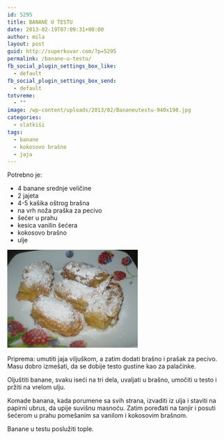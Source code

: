 ```yaml
---
id: 5295
title: BANANE U TESTU
date: 2013-02-19T07:09:31+00:00
author: mila
layout: post
guid: http://superkuvar.com/?p=5295
permalink: /banane-u-testu/
fb_social_plugin_settings_box_like:
  - default
fb_social_plugin_settings_box_send:
  - default
totvreme:
  - ""
image: /wp-content/uploads/2013/02/Bananeutestu-940x198.jpg
categories:
  - slatkiši
tags:
  - banane
  - kokosovo brašno
  - jaja
---
```

Potrebno je:

  * 4 banane srednje veličine
  * 2 jajeta
  * 4-5 kašika oštrog brašna
  * na vrh noža praška za pecivo
  * šećer u prahu
  * kesica vanilin šećera
  * kokosovo brašno
  * ulje

<img class="alignnone size-medium wp-image-5296" src="/wp-content/uploads/2013/02/Bananeutestu-300x225.jpg" alt="Bananeutestu" width="300" height="225" /> 

Priprema: umutiti jaja viljuškom, a zatim dodati brašno i prašak za pecivo. Masu dobro izmešati, da se dobije testo gustine kao za palačinke.

Oljuštiti banane, svaku iseći na tri dela, uvaljati u brašno, umočiti u testo i pržiti na vrelom ulju.

Komade banana, kada porumene sa svih strana, izvaditi iz ulja i staviti na papirni ubrus, da upije suvišnu masnoću. Zatim poređati na tanjir i posuti šećerom u prahu pomešanim sa vanilom i kokosovim brašnom.

Banane u testu poslužiti tople.
